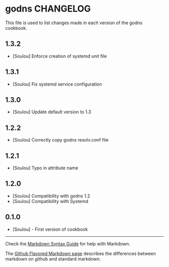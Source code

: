 godns CHANGELOG
=================

This file is used to list changes made in each version of the godns cookbook.

1.3.2
-----

- [Soulou] Enforce creation of systemd unit file

1.3.1
-----

- [Soulou] Fix systemd service configuration

1.3.0
-----

- [Soulou] Update default version to 1.3

1.2.2
-----

- [Soulou] Correctly copy godns resolv.conf file

1.2.1
-----

- [Soulou] Typo in attribute name

1.2.0
-----

- [Soulou] Compatibility with godns 1.2
- [Soulou] Compatibility with Systemd

0.1.0
-----
- [Soulou] - First version of cookbook

- - -
Check the [Markdown Syntax Guide](http://daringfireball.net/projects/markdown/syntax) for help with Markdown.

The [Github Flavored Markdown page](http://github.github.com/github-flavored-markdown/) describes the differences between markdown on github and standard markdown.
